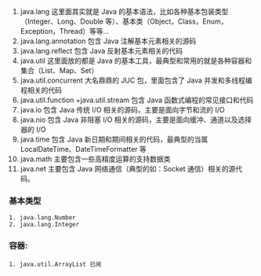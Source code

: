 1. java.lang 这里面其实就是 Java 的基本语法，比如各种基本包装类型（Integer、Long、Double 等）、基本类（Object，Class，Enum，Exception，Thread）等等...
2. java.lang.annotation 包含 Java 注解基本元素相关的源码
3. java.lang.reflect 包含 Java 反射基本元素相关的代码
4. java.util 这里面放的都是 Java 的基本工具，最典型和常用的就是各种容器和集合（List、Map、Set）
5. java.util.concurrent 大名鼎鼎的 JUC 包，里面包含了 Java 并发和多线程编程相关的代码
6. java.util.function +java.util.stream 包含 Java 函数式编程的常见接口和代码
7. java.io 包含 Java 传统 I/O 相关的源码，主要是面向字节和流的 I/O
8. java.nio 包含 Java 非阻塞 I/O 相关的源码，主要是面向缓冲、通道以及选择器的 I/O
9. java.time 包含 Java 新日期和期间相关的代码，最典型的当属 LocalDateTime、DateTimeFormatter 等
10. java.math 主要包含一些高精度运算的支持数据类
11. java.net 主要包含 Java 网络通信（典型的如：Socket 通信）相关的源代码。

### 基本类型
    1. java.lang.Number
    2. java.lang.Integer
### 容器:
    1. java.util.ArrayList 已阅